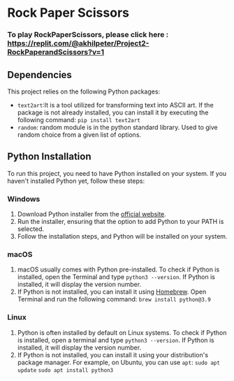 # Rock Paper Scissors

### To play RockPaperScissors, please click here : https://replit.com/@akhilpeter/Project2-RockPaperandScissors?v=1


## Dependencies

This project relies on the following Python packages:

- `text2art`:It is a tool utilized for transforming text into ASCII art. If the package is not already installed, you can install it by executing the following command: `pip install text2art`
- `random`: random module is in the python standard library. Used to give random choice from a given list of options.


## Python Installation

To run this project, you need to have Python installed on your system. If you haven't installed Python yet, follow these steps:

### Windows

1. Download Python installer from the [official website](https://www.python.org/downloads/).
2. Run the installer, ensuring that the option to add Python to your PATH is selected.
3. Follow the installation steps, and Python will be installed on your system.

### macOS

1. macOS usually comes with Python pre-installed. To check if Python is installed, open the Terminal and type `python3 --version`. If Python is installed, it will display the version number.
2. If Python is not installed, you can install it using [Homebrew](https://brew.sh/). Open Terminal and run the following command:
`brew install python@3.9`

### Linux

1. Python is often installed by default on Linux systems. To check if Python is installed, open a terminal and type `python3 --version`. If Python is installed, it will display the version number.
2. If Python is not installed, you can install it using your distribution's package manager. For example, on Ubuntu, you can use `apt`:
`sudo apt update`
`sudo apt install python3`

